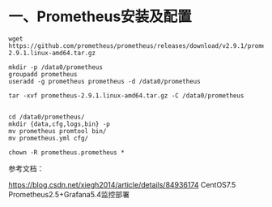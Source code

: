 # 一、Prometheus安装及配置
```
wget https://github.com/prometheus/prometheus/releases/download/v2.9.1/prometheus-2.9.1.linux-amd64.tar.gz

mkdir -p /data0/prometheus 
groupadd prometheus
useradd -g prometheus prometheus -d /data0/prometheus
 
tar -xvf prometheus-2.9.1.linux-amd64.tar.gz -C /data0/prometheus

 
cd /data0/prometheus/
mkdir {data,cfg,logs,bin} -p
mv prometheus promtool bin/
mv prometheus.yml cfg/
 
chown -R prometheus.prometheus *
```



参考文档：

https://blog.csdn.net/xiegh2014/article/details/84936174   CentOS7.5 Prometheus2.5+Grafana5.4监控部署

